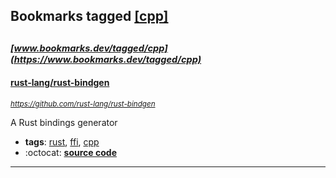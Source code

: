 ## Bookmarks tagged [[cpp]](https://www.bookmarks.dev?q=[cpp])

_<sup><sup>[www.bookmarks.dev/tagged/cpp](https://www.bookmarks.dev/tagged/cpp)</sup></sup>_
---
#### [rust-lang/rust-bindgen](https://github.com/rust-lang/rust-bindgen)
_<sup>https://github.com/rust-lang/rust-bindgen</sup>_

A Rust bindings generator
* **tags**: [rust](../tagged/rust.md), [ffi](../tagged/ffi.md), [cpp](../tagged/cpp.md)
* :octocat: **[source code](https://github.com/rust-lang/rust-bindgen)**
---
